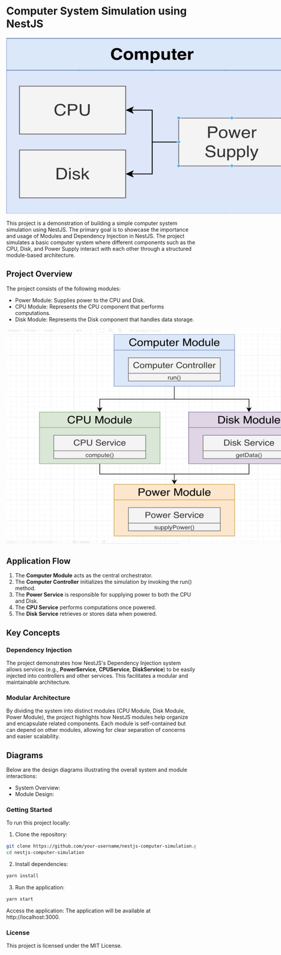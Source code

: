 # Computer System Simulation using NestJS

<p style="width: 900px; height: auto; align-items: center">
 <img src="/assets/images/computer.png">
</p>
This project is a demonstration of building a simple computer system simulation using NestJS. The primary goal is to showcase the importance and usage of Modules and Dependency Injection in NestJS. The project simulates a basic computer system where different components such as the CPU, Disk, and Power Supply interact with each other through a structured module-based architecture.

## Project Overview

The project consists of the following modules:

- Power Module: Supplies power to the CPU and Disk.
- CPU Module: Represents the CPU component that performs computations.
- Disk Module: Represents the Disk component that handles data storage.

<p style="width: 900px; height: auto; align-items: center">
 <img src="/assets/images/computer_goal_design.png">
</p>

## Application Flow

1. The **Computer Module** acts as the central orchestrator.
2. The **Computer Controller** initializes the simulation by invoking the run() method.
3. The **Power Service** is responsible for supplying power to both the CPU and Disk.
4. The **CPU Service** performs computations once powered.
5. The **Disk Service** retrieves or stores data when powered.

## Key Concepts

### Dependency Injection

The project demonstrates how NestJS's Dependency Injection system allows services (e.g., **PowerService**, **CPUService**, **DiskService**) to be easily injected into controllers and other services. This facilitates a modular and maintainable architecture.

### Modular Architecture

By dividing the system into distinct modules (CPU Module, Disk Module, Power Module), the project highlights how NestJS modules help organize and encapsulate related components. Each module is self-contained but can depend on other modules, allowing for clear separation of concerns and easier scalability.

## Diagrams

Below are the design diagrams illustrating the overall system and module interactions:

- System Overview:
- Module Design:

### Getting Started

To run this project locally:

1. Clone the repository:

```bash
git clone https://github.com/your-username/nestjs-computer-simulation.git
cd nestjs-computer-simulation
```

2. Install dependencies:

```bash
yarn install
```

3. Run the application:

```bash
yarn start
```

Access the application: The application will be available at http://localhost:3000.

### License

This project is licensed under the MIT License.
